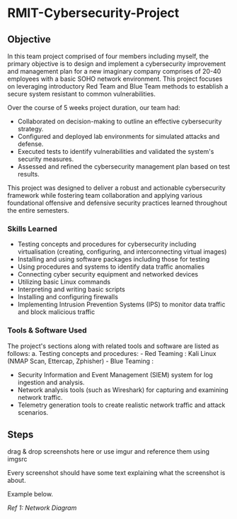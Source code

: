 # RMIT-Cybersecurity-Project

## Objective

In this team project comprised of four members including myself, the primary objective is to design and implement a cybersecurity improvement and management plan for a new imaginary company comprises of 20-40 employees with a basic SOHO network environment. This project focuses on leveraging introductory Red Team and Blue Team methods to establish a secure system resistant to common vulnerabilities.

Over the course of 5 weeks project duration, our team had:
- Collaborated on decision-making to outline an effective cybersecurity strategy.
- Configured and deployed lab environments for simulated attacks and defense.
- Executed tests to identify vulnerabilities and validated the system's security measures.
- Assessed and refined the cybersecurity management plan based on test results.

This project was designed to deliver a robust and actionable cybersecurity framework while fostering team collaboration and applying various foundational offensive and defensive security practices learned throughout the entire semesters.

### Skills Learned

- Testing concepts and procedures for cybersecurity including virtualisation (creating, configuring, and interconnecting virtual images)
- Installing and using software packages including those for testing
- Using procedures and systems to identify data traffic anomalies
- Connecting cyber security equipment and networked devices
- Utilizing basic Linux commands
- Interpreting and writing basic scripts
- Installing and configuring firewalls
- Implementing Intrusion Prevention Systems (IPS) to monitor data traffic and block malicious traffic

### Tools & Software Used

The project's sections along with related tools and software are listed as follows:
  a. Testing concepts and procedures:
      - Red Teaming    : Kali Linux (NMAP Scan, Ettercap, Zphisher)
      - Blue Teaming   : 


- Security Information and Event Management (SIEM) system for log ingestion and analysis.
- Network analysis tools (such as Wireshark) for capturing and examining network traffic.
- Telemetry generation tools to create realistic network traffic and attack scenarios.

## Steps
drag & drop screenshots here or use imgur and reference them using imgsrc

Every screenshot should have some text explaining what the screenshot is about.

Example below.

*Ref 1: Network Diagram*
